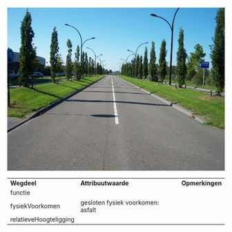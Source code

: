 ![](media/8702e54e249502e646d079987e6941560a7e32d5.jpg)

|                        |                                   |                 |
|------------------------|-----------------------------------|-----------------|
| **Wegdeel**            | **Attribuutwaarde**               | **Opmerkingen** |
| functie                |                                   |                 |
| fysiekVoorkomen        | gesloten fysiek voorkomen: asfalt |                 |
| relatieveHoogteligging |                                   |                 |
